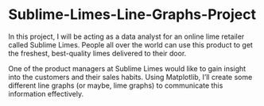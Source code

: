 # Sublime-Limes-Line-Graphs-Project

In this project, I will be acting as a data analyst for an online lime retailer called Sublime Limes. People all over the world can use this product to get the freshest, best-quality limes delivered to their door. 

One of the product managers at Sublime Limes would like to gain insight into the customers and their sales habits. Using Matplotlib, I’ll create some different line graphs (or maybe, lime graphs) to communicate this information effectively.


